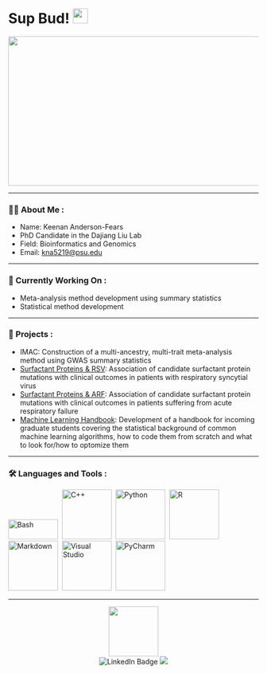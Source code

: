 <h1>
  Sup Bud!
  <img src="https://media.giphy.com/media/hvRJCLFzcasrR4ia7z/giphy.gif" width="30px"/>
</h1>

<div align="center">
  <img src="https://media.giphy.com/media/dWesBcTLavkZuG35MI/giphy.gif" width="600" height="300"/>
</div>

---

### :man_technologist: About Me :

- Name: Keenan Anderson-Fears
- PhD Candidate in the Dajiang Liu Lab
- Field: Bioinformatics and Genomics
- Email: kna5219@psu.edu

---

### :memo: Currently Working On :

- Meta-analysis method development using summary statistics
- Statistical method development

---

### :dna: Projects :

- IMAC: Construction of a multi-ancestry, multi-trait meta-analysis method using GWAS summary statistics
- [Surfactant Proteins & RSV](https://www.ncbi.nlm.nih.gov/pmc/articles/PMC9317530/): Association of candidate surfactant protein mutations with clinical outcomes in patients with respiratory syncytial virus
- [Surfactant Proteins & ARF](https://onlinelibrary.wiley.com/doi/10.1111/ped.15672): Association of candidate surfactant protein mutations with clinical outcomes in patients suffering from acute respiratory failure
- [Machine Learning Handbook](https://github.com/FrostyFears/Machine-Learning-Tutorial): Development of a handbook for incoming graduate students covering the statistical background of common machine learning algorithms, how to code them from scratch and what to look for/how to optomize them

---

### :hammer_and_wrench: Languages and Tools :

<div>
  <img src="https://img.shields.io/badge/Bash-4EAA25?logo=gnubash&logoColor=fff" title="Bash" alt="Bash" width="100" height="40"/>&nbsp;
  <img src="https://img.shields.io/badge/C++-%2300599C.svg?logo=c%2B%2B&logoColor=white" title="C++" alt="C++" width="100" height="100"/>&nbsp;
  <img src="https://img.shields.io/badge/Python-3776AB?logo=python&logoColor=fff" title="Python" alt="Python" width="100" height="100"/>&nbsp;
  <img src="https://img.shields.io/badge/R-%23276DC3.svg?logo=r&logoColor=white" title="R" alt="R" width="100" height="100"/>&nbsp;
  <img src="https://img.shields.io/badge/Markdown-%23000000.svg?logo=markdown&logoColor=white" title="Markdown" alt="Markdown" width="100" height="100"/>&nbsp;
  <img src="https://img.shields.io/badge/Visual%20Studio-5C2D91.svg?&logo=visual-studio&logoColor=white" title="Visual Studio" alt="Visual Studio" width="100" height="100"/>&nbsp;
  <img src="https://img.shields.io/badge/PyCharm-143?logo=pycharm&logoColor=black&color=black&labelColor=green" title="PyCharm" alt="PyCharm" width="100" height="100"/>&nbsp;
</div>

---

<div id="header" align="center">
  <img src="https://media.giphy.com/media/M9gbBd9nbDrOTu1Mqx/giphy.gif" width="100"/>

  <div
  <a href="www.linkedin.com/in/keenananderson-fears">
    <img src="https://img.shields.io/badge/LinkedIn-blue?style=for-the-badge&logo=linkedin&logoColor=white" alt="LinkedIn Badge"/>
  </a>
  <a href="https://sites.psu.edu/keenanfears/">
    <img src="https://img.shields.io/badge/Personal Website-white?style=for-the-badge&logo=safarie&logoColor=fff"/>
  </a>
</div>

<img src="https://komarev.com/ghpvc/?username=FrostyFears&style=flat-square&color=blue" alt=""/>

</div>

<!--
**FrostyFears/FrostyFears** is a ✨ _special_ ✨ repository because its `README.md` (this file) appears on your GitHub profile.

Here are some ideas to get you started:

- 🔭 I’m currently working on ...
- 🌱 I’m currently learning ...
- 👯 I’m looking to collaborate on ...
- 🤔 I’m looking for help with ...
- 💬 Ask me about ...
- 📫 How to reach me: ...
- 😄 Pronouns: ...
- ⚡ Fun fact: ...
-->
